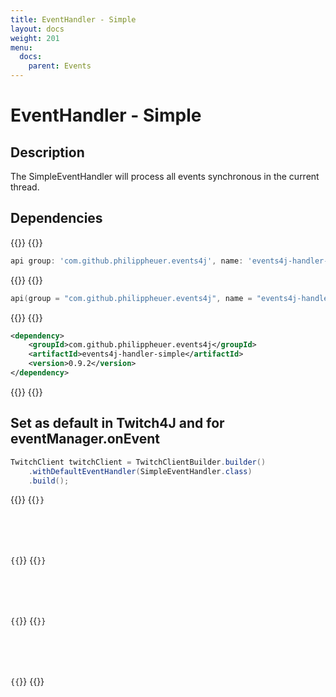 ```yaml
---
title: EventHandler - Simple
layout: docs
weight: 201
menu: 
  docs:
    parent: Events
---
```


# EventHandler - Simple

## Description

The SimpleEventHandler will process all events synchronous in the current thread.

## Dependencies

{{<builds>}}
{{<build gradle>}}
```groovy
api group: 'com.github.philippheuer.events4j', name: 'events4j-handler-simple', version: '0.9.2'
```
{{</build>}}
{{<build kotlin>}}
```kotlin
api(group = "com.github.philippheuer.events4j", name = "events4j-handler-simple", version = "0.9.2")
```
{{</build>}}
{{<build pom>}}
```xml
<dependency>
    <groupId>com.github.philippheuer.events4j</groupId>
    <artifactId>events4j-handler-simple</artifactId>
    <version>0.9.2</version>
</dependency>
```
{{</build>}}
{{</builds>}}

## Set as default in Twitch4J and for eventManager.onEvent

```java
TwitchClient twitchClient = TwitchClientBuilder.builder()
    .withDefaultEventHandler(SimpleEventHandler.class)
    .build();
```

{{<codeblocks>}}
{{<code Java>}}
```java

```
{{</code>}}
{{<code Groovy>}}
```groovy

```
{{</code>}}
{{<code Kotlin>}}
```kotlin

```
{{</code>}}
{{</codeblocks>}}